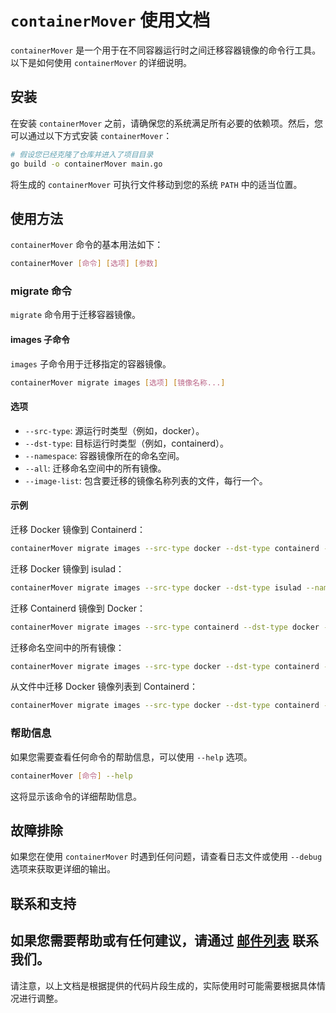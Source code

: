 # `containerMover` 使用文档
`containerMover` 是一个用于在不同容器运行时之间迁移容器镜像的命令行工具。以下是如何使用 `containerMover` 的详细说明。
## 安装
在安装 `containerMover` 之前，请确保您的系统满足所有必要的依赖项。然后，您可以通过以下方式安装 `containerMover`：
```sh
# 假设您已经克隆了仓库并进入了项目目录
go build -o containerMover main.go
```
将生成的 `containerMover` 可执行文件移动到您的系统 `PATH` 中的适当位置。
## 使用方法
`containerMover` 命令的基本用法如下：
```sh
containerMover [命令] [选项] [参数]
```
### migrate 命令
`migrate` 命令用于迁移容器镜像。
#### images 子命令
`images` 子命令用于迁移指定的容器镜像。
```sh
containerMover migrate images [选项] [镜像名称...]
```
#### 选项
- `--src-type`: 源运行时类型（例如，docker）。
- `--dst-type`: 目标运行时类型（例如，containerd）。
- `--namespace`: 容器镜像所在的命名空间。
- `--all`: 迁移命名空间中的所有镜像。
- `--image-list`: 包含要迁移的镜像名称列表的文件，每行一个。
#### 示例
迁移 Docker 镜像到 Containerd：
```sh
containerMover migrate images --src-type docker --dst-type containerd --namespace A myimage:latest
```
迁移 Docker 镜像到 isulad：
```sh
containerMover migrate images --src-type docker --dst-type isulad --namespace B myimage:latest
```
迁移 Containerd 镜像到 Docker：
```sh
containerMover migrate images --src-type containerd --dst-type docker --namespace C myimage:latest
```
迁移命名空间中的所有镜像：
```sh
containerMover migrate images --src-type docker --dst-type containerd --namespace A --all
```
从文件中迁移 Docker 镜像列表到 Containerd：
```sh
containerMover migrate images --src-type docker --dst-type containerd --image-list imagelist.txt
```
### 帮助信息
如果您需要查看任何命令的帮助信息，可以使用 `--help` 选项。
```sh
containerMover [命令] --help
```
这将显示该命令的详细帮助信息。
## 故障排除
如果您在使用 `containerMover` 时遇到任何问题，请查看日志文件或使用 `--debug` 选项来获取更详细的输出。
## 联系和支持
如果您需要帮助或有任何建议，请通过 [邮件列表](mailto:200922702@qq.com) 联系我们。
--- 
请注意，以上文档是根据提供的代码片段生成的，实际使用时可能需要根据具体情况进行调整。
